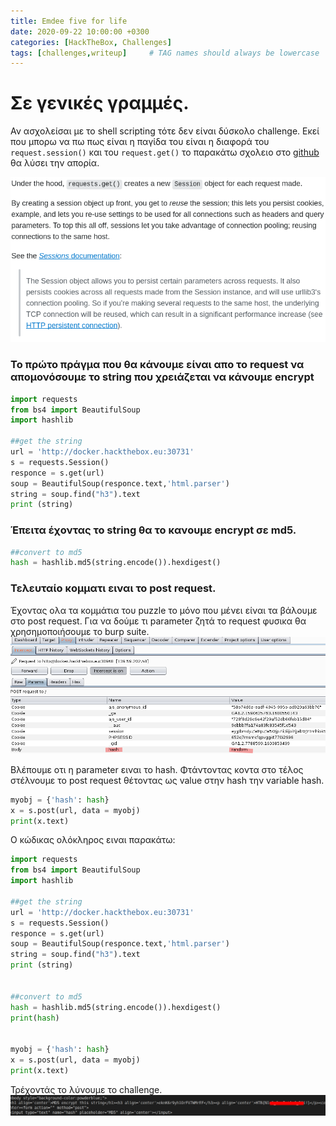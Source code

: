 ```yaml
---
title: Emdee five for life
date: 2020-09-22 10:00:00 +0300
categories: [HackTheBox, Challenges]
tags: [challenges,writeup]     # TAG names should always be lowercase
---
```

# Σε γενικές γραμμές.

Αν ασχολείσαι με το shell scripting τότε δεν είναι δύσκολο challenge. Εκεί που μπορω να πω πως είναι η παγίδα του είναι η διαφορά του `request.session()` και του `request.get()` το παρακάτω σχολειο στο [github](https://stackoverflow.com/a/32986316) θα λύσει την απορία.


![Desktop View](/assets/img/sample/session-get.png)
### Το πρώτο πράγμα που θα κάνουμε είναι απο το request να απομονόσουμε το string που χρειάζεται να κάνουμε encrypt

```python
import requests
from bs4 import BeautifulSoup
import hashlib

##get the string
url = 'http://docker.hackthebox.eu:30731'
s = requests.Session()
responce = s.get(url)
soup = BeautifulSoup(responce.text,'html.parser')
string = soup.find("h3").text
print (string)
```
### Έπειτα έχοντας το string θα το κανουμε encrypt σε md5.
```python
##convert to md5 
hash = hashlib.md5(string.encode()).hexdigest()
```
### Τελευταίο κομματι ειναι το post request.
Έχοντας ολα τα κομμάτια του puzzle το μόνο που μένει είναι τα βάλουμε στο post request. Για να δούμε τι parameter ζητά το request φυσικα θα χρησημοποιήσουμε το burp suite.
![Desktop View](/assets/img/sample/burp-suite.png)

Βλέπουμε οτι η parameter ειναι το hash.
Φτάντοντας κοντα στο τέλος στέλνουμε το post request θέτοντας ως value στην hash την variable hash.
```python
myobj = {'hash': hash}
x = s.post(url, data = myobj)
print(x.text)
```
Ο κώδικας ολόκληρος ειναι παρακάτω:
```python
import requests
from bs4 import BeautifulSoup
import hashlib

##get the string
url = 'http://docker.hackthebox.eu:30731'
s = requests.Session()
responce = s.get(url)
soup = BeautifulSoup(responce.text,'html.parser')
string = soup.find("h3").text
print (string)


##convert to md5 
hash = hashlib.md5(string.encode()).hexdigest()
print(hash)


myobj = {'hash': hash}
x = s.post(url, data = myobj)
print(x.text)
```
Τρέχοντάς το λύνουμε το challenge.
![Desktop View](/assets/img/sample/end_of_challengeEmdee.png)
